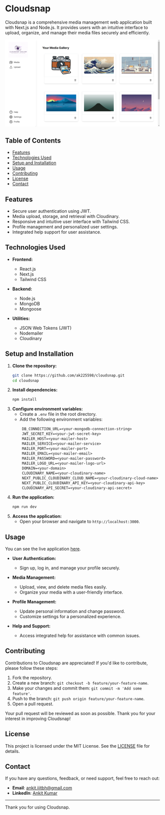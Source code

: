 # Cloudsnap

Cloudsnap is a comprehensive media management web application built with Next.js and Node.js. It provides users with an intuitive interface to upload, organize, and manage their media files securely and efficiently.

![Screenshot](/public/screenshot1.png)

## Table of Contents

- [Features](#features)
- [Technologies Used](#technologies-used)
- [Setup and Installation](#setup-and-installation)
- [Usage](#usage)
- [Contributing](#contributing)
- [License](#license)
- [Contact](#contact)

## Features

- Secure user authentication using JWT.
- Media upload, storage, and retrieval with Cloudinary.
- Responsive and intuitive user interface with Tailwind CSS.
- Profile management and personalized user settings.
- Integrated help support for user assistance.

## Technologies Used

- **Frontend:**
  - React.js
  - Next.js
  - Tailwind CSS

- **Backend:**
  - Node.js
  - MongoDB
  - Mongoose

- **Utilities:**
  - JSON Web Tokens (JWT)
  - Nodemailer
  - Cloudinary

## Setup and Installation

1. **Clone the repository:**
   ```bash
   git clone https://github.com/ak225598/cloudsnap.git
   cd cloudsnap
2. **Install dependencies:**
   ```bash
   npm install
3. **Configure environment variables:**
   - Create a `.env` file in the root directory.
   - Add the following environment variables:
     ```env
      DB_CONNECTION_URL=<your-mongodb-connection-string>
      JWT_SECRET_KEY=<your-jwt-secret-key>
      MAILER_HOST=<your-mailer-host>
      MAILER_SERVICE=<your-mailer-service>
      MAILER_PORT=<your-mailer-port>
      MAILER_EMAIL=<your-mailer-email>
      MAILER_PASSWORD=<your-mailer-password>
      MAILER_LOGO_URL=<your-mailer-logo-url>
      DOMAIN=<your-domain>
      CLOUDINARY_NAME=<your-cloudinary-name>
      NEXT_PUBLIC_CLOUDINARY_CLOUD_NAME=<your-cloudinary-cloud-name>
      NEXT_PUBLIC_CLOUDINARY_API_KEY=<your-cloudinary-api-key>
      CLOUDINARY_API_SECRET=<your-cloudinary-api-secret>
     ```
4. **Run the application:**
   ```bash
   npm run dev
5. **Access the application:**
   - Open your browser and navigate to `http://localhost:3000`.

## Usage
  You can see the live application [here](https://cloudsnap-two.vercel.app/).
- **User Authentication:**
  - Sign up, log in, and manage your profile securely.

- **Media Management:**
  - Upload, view, and delete media files easily.
  - Organize your media with a user-friendly interface.

- **Profile Management:**
  - Update personal information and change password.
  - Customize settings for a personalized experience.

- **Help and Support:**
  - Access integrated help for assistance with common issues.

## Contributing

Contributions to Cloudsnap are appreciated! If you'd like to contribute, please follow these steps:

1. Fork the repository.
2. Create a new branch: `git checkout -b feature/your-feature-name`.
3. Make your changes and commit them: `git commit -m 'Add some feature'`.
4. Push to the branch: `git push origin feature/your-feature-name`.
5. Open a pull request.

Your pull request will be reviewed as soon as possible. Thank you for your interest in improving Cloudsnap!

## License

This project is licensed under the MIT License. See the [LICENSE](LICENSE) file for details.

## Contact

If you have any questions, feedback, or need support, feel free to reach out:

- **Email**: [ankit.iiitbh@gmail.com](mailto:ankit.iiitbh@gmail.com)
- **LinkedIn**: [Ankit Kumar](https://www.linkedin.com/in/ankitkumar225)

---

Thank you for using Cloudsnap.
